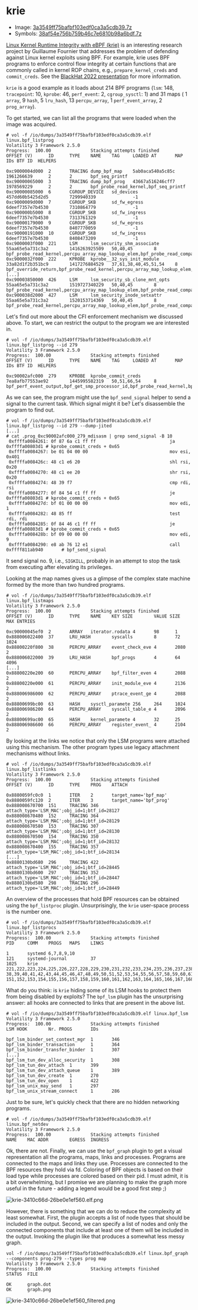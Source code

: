 # krie

- Image: [3a3549ff75bafbf103edf0ca3a5cdb39.7z](https://owncloud.fraunhofer.de/index.php/s/i88sl3p69HbxpAC)
- Symbols: [38af54e756b759b46c7e6810b98a6bdf.7z](https://owncloud.fraunhofer.de/index.php/s/lRtAXFOO1KMsiuH)

[Linux Kernel Runtime Integrity with eBPF (krie)](https://github.com/gui774ume/krie) is an interesting research project by Guillaume Fournier that addresses the problem of defending against Linux kernel exploits using BPF. For example, krie uses BPF programs to enforce control flow integrity at certain functions that are commonly called in kernel ROP chains, e.g., `prepare_kernel_creds` and `commit_creds`. See the [BlackHat 2022 presentation](https://www.blackhat.com/us-22/briefings/schedule/index.html#return-to-sender---detecting-kernel-exploits-with-ebpf-27127) for more information.

`krie` is a good example as it loads about 214 BPF programs (`lsm`: 148, `tracepoint`: 10, `kprobe`: 46, `perf_event`: 2, `cgroup_sysctl`: 1) and 31 maps ( 1 `array`, 9 `hash`, 5 `lru_hash`, 13 `percpu_array`, 1 `perf_event_array`, 2 `prog_array`).

To get started, we can list all the programs that were loaded when the image was acquired.
```console
# vol -f /io/dumps/3a3549ff75bafbf103edf0ca3a5cdb39.elf linux.bpf_listprog
Volatility 3 Framework 2.5.0
Progress:  100.00               Stacking attempts finished
OFFSET (V)      ID      TYPE    NAME    TAG     LOADED AT       MAP IDs BTF ID  HELPERS

0xc9000004d000  2       TRACING dump_bpf_map    5ab0aca540a5c85c        1961266639      2       2       bpf_seq_printf
0xc90000065000  3       TRACING dump_bpf_prog   43667a516246cff7        1978569229      2       2       bpf_probe_read_kernel,bpf_seq_printf
0xc90000085000  6       CGROUP_DEVICE   sd_devices      457dd60b5425d2d5        7299940339              -1
0xc9000009d000  7       CGROUP_SKB      sd_fw_egress    6deef7357e7b4530        7310864779              -1
0xc900000b5000  8       CGROUP_SKB      sd_fw_ingress   6deef7357e7b4530        7313761329              -1
0xc90000179000  9       CGROUP_SKB      sd_fw_egress    6deef7357e7b4530        8407770059              -1
0xc90000191000  10      CGROUP_SKB      sd_fw_ingress   6deef7357e7b4530        8408473209              -1
0xc9000003f000  221     LSM     lsm_security_shm_associate      55aa65e5a731c3a2        1416263925509   50,40,45        8       bpf_probe_read_kernel,percpu_array_map_lookup_elem,bpf_probe_read_compat_str,bpf_get_current_comm,bpf_get_current_task,__htab_map_lookup_elem,bpf_send_signal,bpf_get_current_pid_tgid
0xc9000032f000  222     KPROBE  kprobe__32_sys_init_module      33a82d1f2b351bc9        1417276884529   37,61,38,40,45,51,54    8       bpf_override_return,bpf_probe_read_kernel,percpu_array_map_lookup_elem,htab_lru_map_delete_elem,htab_map_update_elem,bpf_probe_read_compat_str,bpf_ktime_get_ns,bpf_get_current_comm,bpf_get_current_task,bpf_get_smp_processor_id,__htab_map_lookup_elem,bpf_send_signal,bpf_get_current_pid_tgid,bpf_perf_event_output,htab_lru_map_update_elem
[...]
0xc90003850000  426     LSM     lsm_security_sb_clone_mnt_opts  55aa65e5a731c3a2        1519727340229   50,40,45        8       bpf_probe_read_kernel,percpu_array_map_lookup_elem,bpf_probe_read_compat_str,bpf_get_current_comm,bpf_get_current_task,__htab_map_lookup_elem,bpf_send_signal,bpf_get_current_pid_tgid
0xc900038d2000  427     LSM     lsm_security_inode_setxattr     55aa65e5a731c3a2        1520153714369   50,40,45        8       bpf_probe_read_kernel,percpu_array_map_lookup_elem,bpf_probe_read_compat_str,bpf_get_current_comm,bpf_get_current_task,__htab_map_lookup_elem,bpf_send_signal,bpf_get_current_pid_tgid
```

Let's find out more about the CFI enforcement mechanism we discussed above. To start, we can restrict the output to the program we are interested in.
```console
# vol -f /io/dumps/3a3549ff75bafbf103edf0ca3a5cdb39.elf linux.bpf_listprog --id 279
Volatility 3 Framework 2.5.0
Progress:  100.00               Stacking attempts finished
OFFSET (V)      ID      TYPE    NAME    TAG     LOADED AT       MAP IDs BTF ID  HELPERS

0xc90002afc000  279     KPROBE  kprobe_commit_creds     7ea8afb77553ae92        1445995582319   50,51,66,54     8       bpf_perf_event_output,bpf_get_smp_processor_id,bpf_probe_read_kernel,bpf_send_signal,bpf_get_current_pid_tgid,bpf_get_current_comm,bpf_probe_read_compat_str,bpf_get_current_task,bpf_ktime_get_ns,__htab_map_lookup_elem,percpu_array_map_lookup_elem
```

As we can see, the program might use the `bpf_send_signal` helper to send a signal to the current task. Which signal might it be? Let's disassemble the program to find out.
```console
# vol -f /io/dumps/3a3549ff75bafbf103edf0ca3a5cdb39.elf linux.bpf_listprog --id 279 --dump-jited
[...]
# cat .prog_0xc90002afc000_279_mdisasm | grep send_signal -B 10
 0xffffa0084261: 0f 87 6a c1 ff ff                            ja 0xffffa00803d1 # kprobe_commit_creds + 0x65
 0xffffa0084267: be 01 04 00 00                               mov esi, 0x401
 0xffffa008426c: 48 c1 e6 20                                  shl rsi, 0x20
 0xffffa0084270: 48 c1 ee 20                                  shr rsi, 0x20
 0xffffa0084274: 48 39 f7                                     cmp rdi, rsi
 0xffffa0084277: 0f 84 54 c1 ff ff                            je 0xffffa00803d1 # kprobe_commit_creds + 0x65
 0xffffa008427d: bf 01 00 00 00                               mov edi, 1
 0xffffa0084282: 48 85 ff                                     test rdi, rdi
 0xffffa0084285: 0f 84 46 c1 ff ff                            je 0xffffa00803d1 # kprobe_commit_creds + 0x65
 0xffffa008428b: bf 09 00 00 00                               mov edi, 9
 0xffffa0084290: e8 ab 76 12 e1                               call 0xffff811ab940       # bpf_send_signal
```
It send signal no. 9, i.e., `SIGKILL`, probably in an attempt to stop the task from executing after elevating its privileges.

Looking at the map names gives us a glimpse of the complex state machine formed by the more than two hundred programs.
```console
# vol -f /io/dumps/3a3549ff75bafbf103edf0ca3a5cdb39.elf linux.bpf_listmaps
Volatility 3 Framework 2.5.0
Progress:  100.00               Stacking attempts finished
OFFSET (V)      ID      TYPE    NAME    KEY SIZE        VALUE SIZE      MAX ENTRIES

0xc90000045ef0  2       ARRAY   iterator.rodata 4       98      1
0x888006022400  37      LRU_HASH        syscalls        8       72      1024
0x88800220f800  38      PERCPU_ARRAY    event_check_eve 4       2080    2
0x888006022000  39      LRU_HASH        bpf_progs       4       64      4096
[...]
0x88800220e200  60      PERCPU_ARRAY    bpf_filter_even 4       2088    2
0x88800220e000  61      PERCPU_ARRAY    init_module_eve 4       2136    2
0x888006986000  62      PERCPU_ARRAY    ptrace_event_ge 4       2088    2
0x88800699bc00  63      HASH    sysctl_paramete 256     264     1024
0x888006986200  64      PERCPU_ARRAY    syscall_table_e 4       2096    2
0x88800699ac00  65      HASH    kernel_paramete 4       32      25
0x888006986600  66      PERCPU_ARRAY    register_event_ 4       2104    2
```

By looking at the links we notice that only the LSM programs were attached using this mechanism. The other program types use legacy attachment mechanisms without links.
```console
# vol -f /io/dumps/3a3549ff75bafbf103edf0ca3a5cdb39.elf linux.bpf_listlinks
Volatility 3 Framework 2.5.0
Progress:  100.00               Stacking attempts finished
OFFSET (V)      ID      TYPE    PROG    ATTACH

0x8880059fc0c0  1       ITER    2       target_name='bpf_map'
0x8880059fc120  2       ITER    3       target_name='bpf_prog'
0x888008670700  151     TRACING 346     attach_type='LSM_MAC';obj_id=1;btf_id=28127
0x888008670480  152     TRACING 364     attach_type='LSM_MAC';obj_id=1;btf_id=28129
0x888008670580  153     TRACING 307     attach_type='LSM_MAC';obj_id=1;btf_id=28130
0x888008670500  154     TRACING 350     attach_type='LSM_MAC';obj_id=1;btf_id=28132
0x888008670400  155     TRACING 357     attach_type='LSM_MAC';obj_id=1;btf_id=28134
[...]
0x8880130bd680  296     TRACING 422     attach_type='LSM_MAC';obj_id=1;btf_id=28445
0x8880130bd600  297     TRACING 352     attach_type='LSM_MAC';obj_id=1;btf_id=28447
0x8880130bd580  298     TRACING 296     attach_type='LSM_MAC';obj_id=1;btf_id=28449
```

An overview of the processes that hold BPF resources can be obtained using the `bpf_listproc` plugin. Unsurprisingly, the `krie` user-space process is the number one.
```console
# vol -f /io/dumps/3a3549ff75bafbf103edf0ca3a5cdb39.elf linux.bpf_listprocs
Volatility 3 Framework 2.5.0
Progress:  100.00               Stacking attempts finished
PID     COMM    PROGS   MAPS    LINKS

1       systemd 6,7,8,9,10
121     systemd-journal         37
1025    krie    221,222,223,224,225,226,227,228,229,230,231,232,233,234,235,236,237,238,239,240,241,242,243,244,245,246,247,248,249,250,251,252,253,254,255,256,257,258,259,260,261,262,263,264,265,266,267,268,269,270,271,272,273,274,275,276,277,278,279,280,281,282,283,284,285,286,287,288,289,290,291,292,293,294,295,296,297,298,299,300,301,302,303,304,305,306,307,308,309,310,311,312,313,314,315,316,317,318,319,320,321,322,323,324,325,326,327,328,329,330,331,332,333,334,335,336,337,338,339,340,341,342,343,344,345,346,347,348,349,350,351,352,353,354,355,356,357,358,359,360,361,362,363,364,365,366,367,368,369,370,371,372,373,374,375,376,377,378,379,380,381,382,383,384,385,386,387,388,389,390,391,392,393,394,395,396,397,398,399,400,401,402,403,404,405,406,407,408,409,410,411,412,413,414,415,416,417,418,419,420,421,422,423,424,425,426,427    38,39,40,41,42,43,44,45,46,47,48,49,50,51,52,53,54,55,56,57,58,59,60,61,62,63,64,65,66,54  151,152,153,154,155,156,157,158,159,160,161,162,163,164,165,166,167,168,169,170,171,172,173,174,175,176,177,178,179,180,181,182,183,184,185,186,187,188,189,190,191,192,193,194,195,196,197,198,199,200,201,202,203,204,205,206,207,208,209,210,211,212,213,214,215,216,217,218,219,220,221,222,223,224,225,226,227,228,229,230,231,232,233,234,235,236,237,238,239,240,241,242,243,244,245,246,247,248,249,250,251,252,253,254,255,256,257,258,259,260,261,262,263,264,265,266,267,268,269,270,271,272,273,274,275,276,277,278,279,280,281,282,283,284,285,286,287,288,289,290,291,292,293,294,295,296,297,298
```

What do you think: is `krie` hiding some of its LSM hooks to protect them from being disabled by exploits? The `bpf_lsm` plugin has the unsurprising answer: all hooks are connected to links that are present in the above list.
```console
# vol -f /io/dumps/3a3549ff75bafbf103edf0ca3a5cdb39.elf linux.bpf_lsm
Volatility 3 Framework 2.5.0
Progress:  100.00               Stacking attempts finished
LSM HOOK        Nr. PROGS       IDs

bpf_lsm_binder_set_context_mgr  1       346
bpf_lsm_binder_transaction      1       364
bpf_lsm_binder_transfer_binder  1       307
[...]
bpf_lsm_tun_dev_alloc_security  1       308
bpf_lsm_tun_dev_attach  1       399
bpf_lsm_tun_dev_attach_queue    1       389
bpf_lsm_tun_dev_create  1       270
bpf_lsm_tun_dev_open    1       422
bpf_lsm_unix_may_send   1       297
bpf_lsm_unix_stream_connect     1       286
```

Just to be sure, let's quickly check that there are no hidden networking programs.
```console
# vol -f /io/dumps/3a3549ff75bafbf103edf0ca3a5cdb39.elf linux.bpf_netdev
Volatility 3 Framework 2.5.0
Progress:  100.00               Stacking attempts finished
NAME    MAC ADDR        EGRESS  INGRESS
```

Ok, there are not. Finally, we can use the `bpf_graph` plugin to get a visual representation all the programs, maps, links and processes. Programs are connected to the maps and links they use. Processes are connected to the BPF resources they hold via fd. Coloring of BPF objects is based on their load type while processes are colored based on their pid. I must admit, it is a bit overwhelming, but I promise we are planning to make the graph more useful in the future - adding a legend would be a good first step ;)

![krie-3410c66d-26be0e1ef560.elf.png](../../media/krie-3410c66d-26be0e1ef560.elf.png)

However, there is something that we can do to reduce the complexity at least somewhat. First, the plugin accepts a list of node types that should be included in the output. Second, we can specify a list of nodes and only the connected components that include at least one of them will be included in the output. Invoking the plugin like that produces a somewhat less messy graph.

```console
vol -f /io/dumps/3a3549ff75bafbf103edf0ca3a5cdb39.elf linux.bpf_graph --components prog-279 --types prog map
Volatility 3 Framework 2.5.0
Progress:  100.00               Stacking attempts finished
STATUS  FILE

OK      graph.dot
OK      graph.png
```

![krie-3410c66d-26be0e1ef560_filtered.png](../../media/krie-3410c66d-26be0e1ef560_filtered.png)
